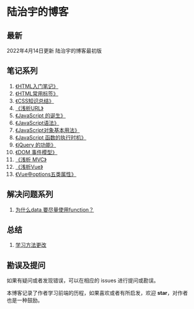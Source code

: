 # 陆治宇的博客

## 最新

2022年4月14日更新 陆治宇的博客最初版

## 笔记系列

1. [《HTML入门笔记》](https://github.com/Brucezhiyu/myBlog/issues/4)
2. [《HTML常用标签》](https://github.com/Brucezhiyu/myBlog/issues/5)
3. [《CSS知识总结》](https://github.com/Brucezhiyu/myBlog/issues/1)
4. [《浅析URL》](https://github.com/Brucezhiyu/myBlog/issues/2)
5. [《JavaScript 的诞生》](https://github.com/Brucezhiyu/myBlog/issues/3)
6. [《JavaScript语法》](https://github.com/Brucezhiyu/myBlog/issues/6)
7. [《JavaScript对象基本用法》](https://github.com/Brucezhiyu/myBlog/issues/7)
8. [《JavaScript 函数的执行时机》](https://github.com/Brucezhiyu/myBlog/issues/8)
9. [《jQuery 的功能》](https://github.com/Brucezhiyu/myBlog/issues/9)
10. [《DOM 事件模型》](https://github.com/Brucezhiyu/myBlog/issues/10)
11. [《浅析 MVC》](https://github.com/Brucezhiyu/myBlog/issues/11)
12. [《浅析Vue》](https://github.com/Brucezhiyu/myBlog/issues/12)
13. [《Vue中options五类属性》](https://github.com/Brucezhiyu/myBlog/issues/14) 


## 解决问题系列

1. [为什么data 要尽量使用function？](https://github.com/Brucezhiyu/myBlog/issues/15)

## 总结

1. [学习方法更改](https://github.com/Brucezhiyu/myBlog/issues/13)


## 勘误及提问

如果有疑问或者发现错误，可以在相应的 issues 进行提问或勘误。

本博客记录了作者学习前端的历程，如果喜欢或者有所启发，欢迎 **star**，对作者也是一种鼓励。
